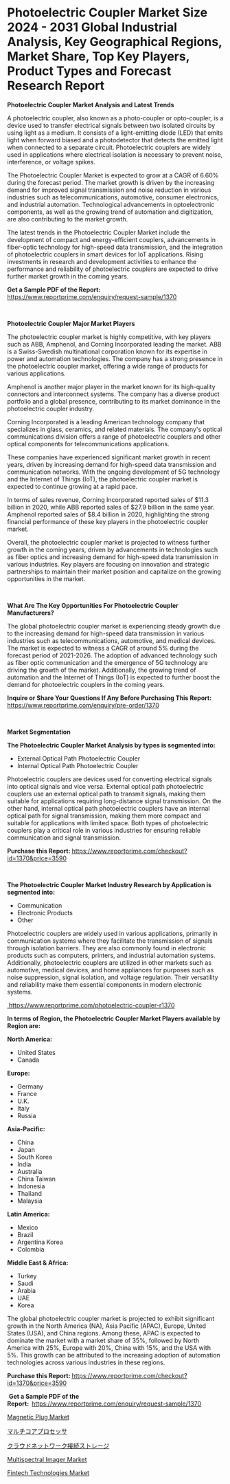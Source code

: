 <p><h1>Photoelectric Coupler Market Size 2024 - 2031 Global Industrial Analysis, Key Geographical Regions, Market Share, Top Key Players, Product Types and Forecast Research Report</h1></p><p><strong>Photoelectric Coupler Market Analysis and Latest Trends</strong></p>
<p><p>A photoelectric coupler, also known as a photo-coupler or opto-coupler, is a device used to transfer electrical signals between two isolated circuits by using light as a medium. It consists of a light-emitting diode (LED) that emits light when forward biased and a photodetector that detects the emitted light when connected to a separate circuit. Photoelectric couplers are widely used in applications where electrical isolation is necessary to prevent noise, interference, or voltage spikes.</p><p>The Photoelectric Coupler Market is expected to grow at a CAGR of 6.60% during the forecast period. The market growth is driven by the increasing demand for improved signal transmission and noise reduction in various industries such as telecommunications, automotive, consumer electronics, and industrial automation. Technological advancements in optoelectronic components, as well as the growing trend of automation and digitization, are also contributing to the market growth.</p><p>The latest trends in the Photoelectric Coupler Market include the development of compact and energy-efficient couplers, advancements in fiber-optic technology for high-speed data transmission, and the integration of photoelectric couplers in smart devices for IoT applications. Rising investments in research and development activities to enhance the performance and reliability of photoelectric couplers are expected to drive further market growth in the coming years.</p></p>
<p><strong>Get a Sample PDF of the Report:&nbsp;</strong> <a href="https://www.reportprime.com/enquiry/request-sample/1370">https://www.reportprime.com/enquiry/request-sample/1370</a></p>
<p>&nbsp;</p>
<p><strong>Photoelectric Coupler Major Market Players</strong></p>
<p><p>The photoelectric coupler market is highly competitive, with key players such as ABB, Amphenol, and Corning Incorporated leading the market. ABB is a Swiss-Swedish multinational corporation known for its expertise in power and automation technologies. The company has a strong presence in the photoelectric coupler market, offering a wide range of products for various applications.</p><p>Amphenol is another major player in the market known for its high-quality connectors and interconnect systems. The company has a diverse product portfolio and a global presence, contributing to its market dominance in the photoelectric coupler industry.</p><p>Corning Incorporated is a leading American technology company that specializes in glass, ceramics, and related materials. The company's optical communications division offers a range of photoelectric couplers and other optical components for telecommunications applications.</p><p>These companies have experienced significant market growth in recent years, driven by increasing demand for high-speed data transmission and communication networks. With the ongoing development of 5G technology and the Internet of Things (IoT), the photoelectric coupler market is expected to continue growing at a rapid pace.</p><p>In terms of sales revenue, Corning Incorporated reported sales of $11.3 billion in 2020, while ABB reported sales of $27.9 billion in the same year. Amphenol reported sales of $8.4 billion in 2020, highlighting the strong financial performance of these key players in the photoelectric coupler market.</p><p>Overall, the photoelectric coupler market is projected to witness further growth in the coming years, driven by advancements in technologies such as fiber optics and increasing demand for high-speed data transmission in various industries. Key players are focusing on innovation and strategic partnerships to maintain their market position and capitalize on the growing opportunities in the market.</p></p>
<p>&nbsp;</p>
<p><strong>What Are The Key Opportunities For Photoelectric Coupler Manufacturers?</strong></p>
<p><p>The global photoelectric coupler market is experiencing steady growth due to the increasing demand for high-speed data transmission in various industries such as telecommunications, automotive, and medical devices. The market is expected to witness a CAGR of around 5% during the forecast period of 2021-2026. The adoption of advanced technology such as fiber optic communication and the emergence of 5G technology are driving the growth of the market. Additionally, the growing trend of automation and the Internet of Things (IoT) is expected to further boost the demand for photoelectric couplers in the coming years.</p></p>
<p><strong>Inquire or Share Your Questions If Any Before Purchasing This Report:</strong> <a href="https://www.reportprime.com/enquiry/pre-order/1370">https://www.reportprime.com/enquiry/pre-order/1370</a></p>
<p>&nbsp;</p>
<p><strong>Market Segmentation</strong></p>
<p><strong>The Photoelectric Coupler Market Analysis by types is segmented into:</strong></p>
<p><ul><li>External Optical Path Photoelectric Coupler</li><li>Internal Optical Path Photoelectric Coupler</li></ul></p>
<p><p>Photoelectric couplers are devices used for converting electrical signals into optical signals and vice versa. External optical path photoelectric couplers use an external optical path to transmit signals, making them suitable for applications requiring long-distance signal transmission. On the other hand, internal optical path photoelectric couplers have an internal optical path for signal transmission, making them more compact and suitable for applications with limited space. Both types of photoelectric couplers play a critical role in various industries for ensuring reliable communication and signal transmission.</p></p>
<p><strong>Purchase this Report:&nbsp;</strong><a href="https://www.reportprime.com/checkout?id=1370&price=3590">https://www.reportprime.com/checkout?id=1370&price=3590</a></p>
<p>&nbsp;</p>
<p><strong>The Photoelectric Coupler Market Industry Research by Application is segmented into:</strong></p>
<p><ul><li>Communication</li><li>Electronic Products</li><li>Other</li></ul></p>
<p><p>Photoelectric couplers are widely used in various applications, primarily in communication systems where they facilitate the transmission of signals through isolation barriers. They are also commonly found in electronic products such as computers, printers, and industrial automation systems. Additionally, photoelectric couplers are utilized in other markets such as automotive, medical devices, and home appliances for purposes such as noise suppression, signal isolation, and voltage regulation. Their versatility and reliability make them essential components in modern electronic systems.</p></p>
<p><a href="https://www.reportprime.com/photoelectric-coupler-r1370">&nbsp;https://www.reportprime.com/photoelectric-coupler-r1370</a></p>
<p><strong>In terms of Region, the Photoelectric Coupler Market Players available by Region are:</strong></p>
<p>
    <p> <strong> North America: </strong>
        <ul>
            <li>United States</li>
            <li>Canada</li>
        </ul>
        </p> 
    <p> <strong> Europe: </strong>
        <ul>
            <li>Germany</li>
            <li>France</li>
            <li>U.K.</li>
            <li>Italy</li>
            <li>Russia</li>
        </ul>
        </p> 
    <p> <strong> Asia-Pacific: </strong>
        <ul>
            <li>China</li>
            <li>Japan</li>
            <li>South Korea</li>
            <li>India</li>
            <li>Australia</li>
            <li>China Taiwan</li>
            <li>Indonesia</li>
            <li>Thailand</li>
            <li>Malaysia</li>
        </ul>
        </p> 
    <p> <strong> Latin America: </strong>
        <ul>
            <li>Mexico</li>
            <li>Brazil</li>
            <li>Argentina Korea</li>
            <li>Colombia</li>
        </ul>
        </p> 
    <p> <strong> Middle East & Africa: </strong>
        <ul>
            <li>Turkey</li>
            <li>Saudi</li>
            <li>Arabia</li>
            <li>UAE</li>
            <li>Korea</li>
        </ul>
    </p>
    </p>
<p><p>The global photoelectric coupler market is projected to exhibit significant growth in the North America (NA), Asia Pacific (APAC), Europe, United States (USA), and China regions. Among these, APAC is expected to dominate the market with a market share of 35%, followed by North America with 25%, Europe with 20%, China with 15%, and the USA with 5%. This growth can be attributed to the increasing adoption of automation technologies across various industries in these regions.</p></p>
<p><strong>Purchase this Report: </strong><a href="https://www.reportprime.com/checkout?id=1370&price=3590">https://www.reportprime.com/checkout?id=1370&price=3590</a></p>
<p>&nbsp;<strong>Get a Sample PDF of the Report:&nbsp;&nbsp;</strong><a href="https://www.reportprime.com/enquiry/request-sample/1370">https://www.reportprime.com/enquiry/request-sample/1370</a></p>
<p><strong></strong></p>
<p><p><a href="https://www.linkedin.com/pulse/magnetic-plug-market-size-amp-share-analysis-growth-trends-forecasts-cgkic">Magnetic Plug Market</a></p><p><a href="https://github.com/NikitaBruen/Market-Research-Report-List-1/blob/main/357866514289.md">マルチコアプロセッサ</a></p><p><a href="https://medium.com/@mookiesville/%E5%9C%B0%E5%9F%9F%E5%88%A5-%E3%82%BF%E3%82%A4%E3%83%97-1%E3%83%99%E3%82%A4%E3%81%8B%E3%82%898%E3%83%99%E3%82%A4-8%E3%83%99%E3%82%A4%E3%81%8B%E3%82%8912%E3%83%99%E3%82%A4-12%E3%83%99%E3%82%A4%E3%81%8B%E3%82%8920%E3%83%99%E3%82%A4-20%E3%83%99%E3%82%A4%E4%BB%A5%E4%B8%8A-%E3%81%8A%E3%82%88%E3%81%B3%E3%82%A2%E3%83%97%E3%83%AA%E3%82%B1%E3%83%BC%E3%82%B7%E3%83%A7%E3%83%B3-bfsi-telecom-it-%E3%83%98%E3%83%AB%E3%82%B9%E3%82%B1%E3%82%A2-%E5%B0%8F%E5%A3%B2-%E6%B6%88%E8%B2%BB%E8%B2%A1-%E6%94%BF%E5%BA%9C-%E3%83%A1%E3%83%87%E3%82%A3%E3%82%A2-%E3%82%A8%E3%83%B3%E3%82%BF%E3%83%BC%E3%83%86-1d7f2426e86e">クラウドネットワーク接続ストレージ</a></p><p><a href="https://www.linkedin.com/pulse/multispectral-imager-market-ndash-industry-trends-forecast-kv8bc">Multispectral Imager Market</a></p><p><a href="https://issuu.com/reportprime-2/docs/fintech-technologies-market-size-2030.pptx">Fintech Technologies Market</a></p></p>